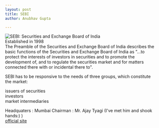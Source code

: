 ```yaml
---
layout: post
title: SEBI
author: Anubhav Gupta

---
```

<style>
  div{
    background-image: url("https://i.postimg.cc/ZRvJnc6t/piggy-bank-3117656.jpg");
  }
  </style>
<img  style="float:left;" src="https://i.postimg.cc/ZnxNGhbV/sebi.png">

SEBI: Securities and Exchange Board of India<br/>
Established in 1998<br/>
The Preamble of the Securities and Exchange Board of India describes the basic functions of the Securities and Exchange Board of India as "...to protect the interests of investors in securities and to promote the development of, and to regulate the securities market and for matters connected there with or incidental there to".<br/>

SEBI has to be responsive to the needs of three groups, which constitute the market:<br/>

issuers of securities<br/>
investors<br/>
market intermediaries<br/>

Headquaters : Mumbai
Chairman    : Mr. Ajay Tyagi (I've met him and shook hands:) )<br/>
[official site](https://www.sebi.gov.in/)
